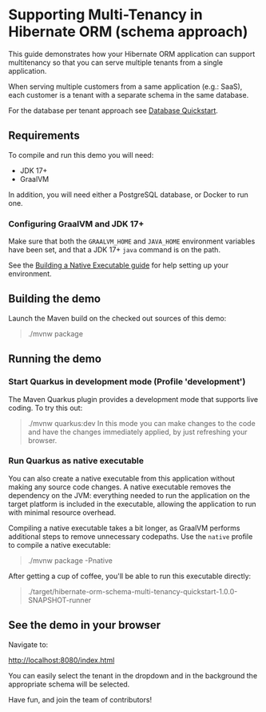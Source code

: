 # Supporting Multi-Tenancy in Hibernate ORM (schema approach)

This guide demonstrates how your Hibernate ORM application can support multitenancy so that you can serve multiple tenants from a single application.

When serving multiple customers from a same application (e.g.: SaaS), each customer is a tenant with a separate schema in the same database.

For the database per tenant approach see [Database Quickstart](../hibernate-orm-multi-tenancy-database-quickstart/README.md).

## Requirements

To compile and run this demo you will need:

- JDK 17+
- GraalVM

In addition, you will need either a PostgreSQL database, or Docker to run one.

### Configuring GraalVM and JDK 17+

Make sure that both the `GRAALVM_HOME` and `JAVA_HOME` environment variables have
been set, and that a JDK 17+ `java` command is on the path.

See the [Building a Native Executable guide](https://quarkus.io/guides/building-native-image)
for help setting up your environment.

## Building the demo

Launch the Maven build on the checked out sources of this demo:

> ./mvnw package
## Running the demo

### Start Quarkus in development mode (Profile 'development')

The Maven Quarkus plugin provides a development mode that supports live coding. To try this out:

> ./mvnw quarkus:dev
In this mode you can make changes to the code and have the changes immediately applied, by just refreshing your browser.

### Run Quarkus as native executable

You can also create a native executable from this application without making any source code changes. A native executable removes the dependency on the JVM:
everything needed to run the application on the target platform is included in the executable, allowing the application to run with minimal resource overhead.

Compiling a native executable takes a bit longer, as GraalVM performs additional steps to remove unnecessary codepaths. Use the  `native` profile to compile a
native executable:

> ./mvnw package -Pnative

After getting a cup of coffee, you'll be able to run this executable directly:

> ./target/hibernate-orm-schema-multi-tenancy-quickstart-1.0.0-SNAPSHOT-runner

## See the demo in your browser

Navigate to:

<http://localhost:8080/index.html>

You can easily select the tenant in the dropdown and in the background the appropriate schema will be selected.

Have fun, and join the team of contributors!